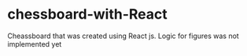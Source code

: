 # chessboard-with-React
Cheassboard that was created using React js. Logic for figures was not implemented yet
